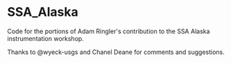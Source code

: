 # SSA_Alaska
Code for the portions of Adam Ringler's contribution to the SSA Alaska instrumentation workshop. 

Thanks to @wyeck-usgs and Chanel Deane for comments and suggestions.
